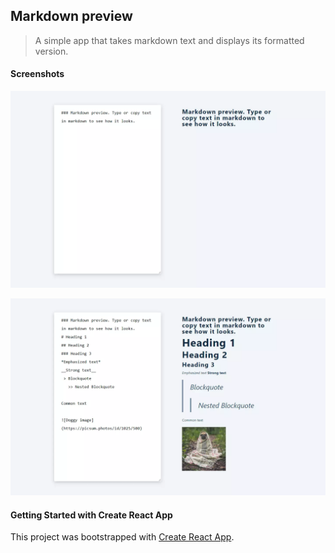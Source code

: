 ## Markdown preview

> A simple app that takes markdown text and displays its formatted version.

#### Screenshots

![Main page](https://github.com/CodingOnMars/react-course-projects/blob/main/screenshots/markdown-preview-1.webp)

![Added more markdown text](https://github.com/CodingOnMars/react-course-projects/blob/main/screenshots/markdown-preview-2.webp)

#### Getting Started with Create React App

This project was bootstrapped with [Create React App](https://github.com/facebook/create-react-app).
